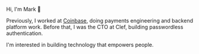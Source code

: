 Hi, I'm Mark 👋

Previously, I worked at [Coinbase](https://www.coinbase.com), doing payments engineering and backend platform work. Before that, I was the CTO at Clef, building passwordless authentication.

I'm interested in building technology that empowers people.
